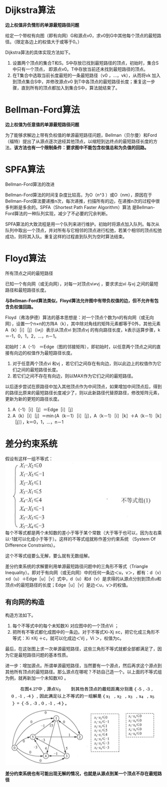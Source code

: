 # Dijkstra算法
**边上权值非负情形的单源最短路径问题**

给定一个带权有向图（即有向网）G和源点v0，求v0到G中其他每个顶点的最短路径。（限定各边上的权值大于或等于0。）

Dijkstra算法的具体实现方法如下。
1. 设置两个顶点的集合T和S。S中存放已找到最短路径的顶点，初始时，集合S中只有一个顶点，
即源点v0。T中存放当前还未找到最短路径的顶点。
2. 在T集合中选取当前长度最短的一条最短路径（v0
，…，vk），从而将vk 加入到顶点集合S中，并修改源点v0 到T中各顶点的最短路径长度；重复这一步骤，直到所有的顶点都加入到集合S中，算法就结束了。

# Bellman-Ford算法
**边上权值为任意值的单源最短路径问题**

为了能够求解边上带有负权值的单源最短路径问题，Bellman（贝尔曼）和Ford（福特）提出了从源点逐次途经其他顶点，以缩短到达终点的最短路径长度的方法。**该方法也有一个限制条件：要求图中不能包含权值总和为负值的回路。**

# SPFA算法
Bellman-Ford算法的改进

Bellman-Ford算法的时间复杂度比较高，为O（n^3 ）或O（nm），原因在于Bellman-Ford算法要递推n次，每次递推，扫描所有的边，在递推n次的过程中很多判断是多余的。SPFA（Shortest Path Faster Algorithm）算法 是Bellman-Ford算法的一种队列实现，减少了不必要的冗余判断。

SPFA算法的大致流程是用一个队列来进行维护。初始时将源点加入队列。每次从队列中取出一个顶点，并对所有与它相邻的顶点进行松弛，若某个相邻的顶点松弛成功，则将其入队。重复这样的过程直到队列为空时算法结束。

# Floyd算法
所有顶点之间的最短路径

已知一个有向网（或无向网），对每一对顶点vi≠vj ，要求求出vi 与vj 之间的最短路径和最短路径长度。

**与Bellman-Ford算法类似，Floyd算法允许图中有带负权值的边，但不允许有包含负权值回路。**

Floyd（弗洛伊德）算法的基本思想是：对一个顶点个数为n的有向网（或无向网），设置一个n×n的方阵A（k），其中除对角线的矩阵元素都等于0外，其他元素A（k）［i］［j］（i≠j）表示从顶点vi 到顶点vj 的有向路径长度，k表示运算步骤，k＝-1，0，1，2，…，n－1。

初始时：A（-1） ＝Edge（图的邻接矩阵），即初始时，以任意两个顶点之间的直接有向边的权值作为最短路径长度。
1. 对于任意两个顶点vi 和vj ，若它们之间存在有向边，则以此边上的权值作为它们之间的最短路径长度。
2. 若它们之间不存在有向边，则以MAX作为它们之间的最短路径。

以后逐步尝试在原路径中加入其他顶点作为中间顶点，如果增加中间顶点后，得到的路径比原来的最短路径长度减少了，则以此新路径代替原路径，修改矩阵元素，更新为新的更短的路径长度。

1. A（-1）［i］［j］＝Edge［i］［j］
2. A（k）［i］［j］＝min｛A（k－1）［i］［j］，A（k－1）［i］［k］＋A（k－1）［k］［j］｝，k＝0，1，…，n－1

# 差分约束系统
假设有这样一组不等式：
![alt text](差分约束.png)
每个不等式都是两个未知数的差小于等于某个常数（大于等于也可以，因为左右乘以-1就可以化成小于等于）。这样的不等式组就称作差分约束系统 （System Of Difference Constraints）。

这个不等式组要么无解，要么就有无数组解。

差分约束系统的求解要利用单源最短路径问题中的三角形不等式（Triangle Inequality）。即对于有向网（或无向网）中的任何一条边＜u，v＞，都有：d（v）≤d（u）＋Edge［u］［v］式中，d（u）和d（v）是求得的从源点分别到顶点u和顶点v的最短路径的长度；Edge［u］［v］是边＜u，v＞的权值。

## 有向网的构造
构造方法如下。
1. 每个不等式中的每个未知数Xi 对应图中的一个顶点Vi ；
2. 把所有不等式都化成图中的一条边。对于不等式Xi-Xj ≤c，把它化成三角形不等式：Xi ≤Xj ＋c，就可以化成边＜Vj ，Vi ＞，权值为c。

最后，在这张图上求一次单源最短路径，这些三角形不等式就都全部都满足了，因为它是最短路径问题的基本性质。

进一步：增加源点。所谓单源最短路径，当然要有一个源点，然后再求这个源点到其他所有顶点的最短路径。那么源点在哪呢？不妨自己造一个。以上面的不等式组为例，就再新加一个未知数X0 。

![alt text](差分约束系统.png)

**差分约束系统也有可能出现无解的情况，也就是从源点到某一个顶点不存在最短路径**

